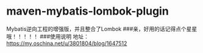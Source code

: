# maven-mybatis-lombok-plugin
Mybatis逆向工程的增强版，并且整合了Lombok
###亲，好用的话记得点个星星哦！！！！！
###使用说明 
地址：  https://my.oschina.net/u/3801804/blog/1647512
